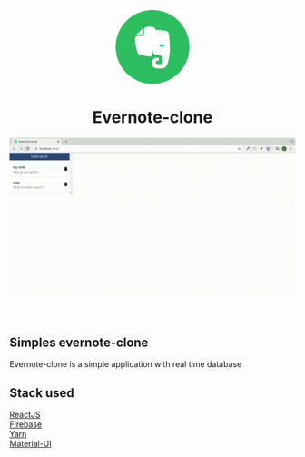 <p align="center">
    <img src="./public/logo192.png" height="130"/>
</p>

<p>
   <h1 align="center">Evernote-clone</h1>
<p/>

<p align="center">
  <img src="./public/facescreen.gif" alt="presentation">
</p>
    
<br/>

## Simples evernote-clone  
  
Evernote-clone is a simple application with real time database

## Stack used

[ReactJS](https://reactjs.org/)<br/>
[Firebase](https://console.firebase.google.com/)<br/>
[Yarn](https://yarnpkg.com/en/)<br/>
[Material-UI](https://material-ui.com/)<br/>
